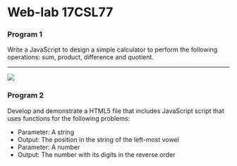 # Web-lab 17CSL77
<h3>Program 1</h3>

Write a JavaScript to design a simple calculator to perform the following operations: sum, product,
difference and quotient.
<hr>
<img src="https://github.com/SoniyaN/Web-lab-17CSL77/blob/master/Simple%20calculator_4SU17CS098.png">

<h3>Program 2</h3>

Develop and demonstrate a HTML5 file that includes JavaScript script that uses functions for the
following problems:

<ul><li>Parameter: A string</li>
  <li>Output: The position in the string of the left-most vowel</li><li>Parameter: A number</li><li>Output: The number with its digits in the reverse order</li></ul>
